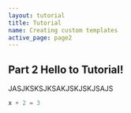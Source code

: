 ```yaml
---
layout: tutorial
title: Tutorial
name: Creating custom templates
active_page: page2
---
```


## Part 2 Hello to Tutorial!

JASJKSKSJKSAKJSKJSKJSAJS


```python
x + 2 = 3
```